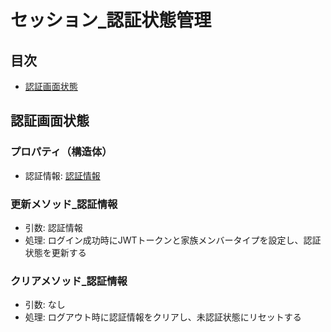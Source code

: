 # セッション_認証状態管理

## 目次
- [認証画面状態](#認証画面状態)

## 認証画面状態
### プロパティ（構造体）
- 認証情報: [認証情報](セッション_認証構造体.md#認証情報)

### 更新メソッド_認証情報
- 引数: 認証情報
- 処理: ログイン成功時にJWTトークンと家族メンバータイプを設定し、認証状態を更新する

### クリアメソッド_認証情報
- 引数: なし
- 処理: ログアウト時に認証情報をクリアし、未認証状態にリセットする
